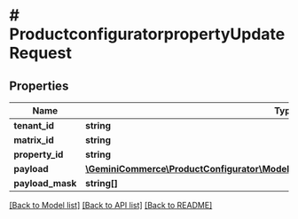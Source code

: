 # # ProductconfiguratorpropertyUpdateRequest


## Properties


Name | Type | Description | Notes
------------ | ------------- | ------------- | -------------
**tenant_id**| **string** |   | [optional]
**matrix_id**| **string** |   | [optional]
**property_id**| **string** |   | [optional]
**payload**| [**\GeminiCommerce\ProductConfigurator\Model\ProductconfiguratorpropertyUpdatePayload**](ProductconfiguratorpropertyUpdatePayload.md) |   | [optional]
**payload_mask**| **string[]** |   | [optional]


[[Back to Model list]](../../README.md#models) [[Back to API list]](../../README.md#endpoints) [[Back to README]](../../README.md)